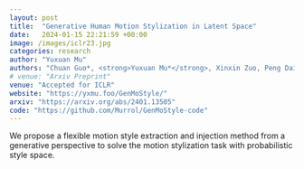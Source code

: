 ```yaml
---
layout: post
title:  "Generative Human Motion Stylization in Latent Space"
date:   2024-01-15 22:21:59 +00:00
image: /images/iclr23.jpg
categories: research
author: "Yuxuan Mu"
authors: "Chuan Guo*, <strong>Yuxuan Mu*</strong>, Xinxin Zuo, Peng Dai, Youliang Yan, Juwei Lu, Li Cheng"
# venue: "Arxiv Preprint"
venue: "Accepted for ICLR"
website: "https://yxmu.foo/GenMoStyle/"
arxiv: "https://arxiv.org/abs/2401.13505"
code: "https://github.com/Murrol/GenMoStyle-code"
---
```

We propose a flexible motion style extraction and injection method from a generative perspective to solve the motion stylization task with probabilistic style space.